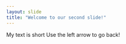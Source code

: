 ```yaml
---
layout: slide
title: "Welcome to our second slide!"
---
```

My text is short
Use the left arrow to go back!
